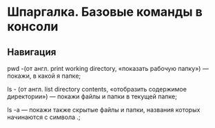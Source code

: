 # Шпаргалка. Базовые команды в консоли  

## Навигация  

pwd -(от англ. print working directory, «показать рабочую папку») — покажи, в какой я папке;  

 
ls - (от англ. list directory contents, «отобразить содержимое директории») — покажи файлы и папки в текущей папке;  


ls -a — покажи также скрытые файлы и папки, названия которых начинаются с символа .;

